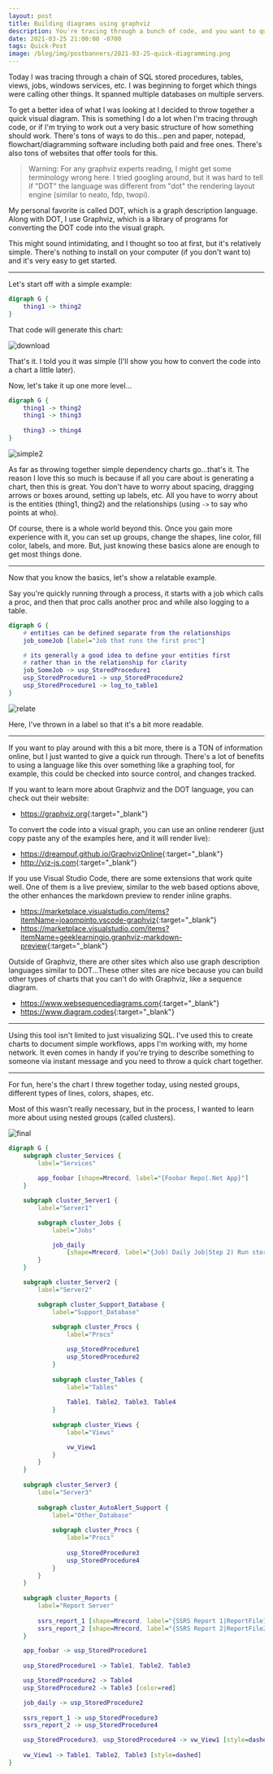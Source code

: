 ```yaml
---
layout: post
title: Building diagrams using graphviz
description: You're tracing through a bunch of code, and you want to quickly visualize the dependency chain? Check out tools like Graphviz.
date: 2021-03-25 21:00:00 -0700
tags: Quick-Post
image: /blog/img/postbanners/2021-03-25-quick-diagramming.png
---
```


Today I was tracing through a chain of SQL stored procedures, tables, views, jobs, windows services, etc. I was beginning to forget which things were calling other things. It spanned multiple databases on multiple servers.

To get a better idea of what I was looking at I decided to throw together a quick visual diagram. This is something I do a lot when I'm tracing through code, or if I'm trying to work out a very basic structure of how something should work. There's tons of ways to do this...pen and paper, notepad, flowchart/diagramming software including both paid and free ones. There's also tons of websites that offer tools for this.

> Warning: For any graphviz experts reading, I might get some terminology wrong here. I tried googling around, but it was hard to tell if "DOT" the language was different from "dot" the rendering layout engine (similar to neato, fdp, twopi).

My personal favorite is called DOT, which is a graph description language. Along with DOT, I use Graphviz, which is a library of programs for converting the DOT code into the visual graph.

This might sound intimidating, and I thought so too at first, but it's relatively simple. There's nothing to install on your computer (if you don't want to) and it's very easy to get started.

----

Let's start off with a simple example:

```dot
digraph G {
    thing1 -> thing2
}
```

That code will generate this chart:

![download](/blog/img/quickgraphviz/simple.png)

That's it. I told you it was simple (I'll show you how to convert the code into a chart a little later).

Now, let's take it up one more level...

```dot
digraph G {
    thing1 -> thing2
    thing1 -> thing3
    
    thing3 -> thing4
}
```

![simple2](/blog/img/quickgraphviz/simple2.png)

As far as throwing together simple dependency charts go...that's it. The reason I love this so much is because if all you care about is generating a chart, then this is great. You don't have to worry about spacing, dragging arrows or boxes around, setting up labels, etc. All you have to worry about is the entities (thing1, thing2) and the relationships (using `->` to say who points at who).

Of course, there is a whole world beyond this. Once you gain more experience with it, you can set up groups, change the shapes, line color, fill color, labels, and more. But, just knowing these basics alone are enough to get most things done.

----

Now that you know the basics, let's show a relatable example.

Say you're quickly running through a process, it starts with a job which calls a proc, and then that proc calls another proc and while also logging to a table.

```dot
digraph G {
    # entities can be defined separate from the relationships
    job_someJob [label="Job that runs the first proc"]

    # its generally a good idea to define your entities first
    # rather than in the relationship for clarity
    job_SomeJob -> usp_StoredProcedure1
    usp_StoredProcedure1 -> usp_StoredProcedure2
    usp_StoredProcedure1 -> log_to_table1
}
```

![relate](/blog/img/quickgraphviz/relate.png)

Here, I've thrown in a label so that it's a bit more readable.

----

If you want to play around with this a bit more, there is a TON of information online, but I just wanted to give a quick run through. There's a lot of benefits to using a language like this over something like a graphing tool, for example, this could be checked into source control, and changes tracked.

If you want to learn more about Graphviz and the DOT language, you can check out their website:

* <https://graphviz.org>{:target="_blank"}

To convert the code into a visual graph, you can use an online renderer (just copy paste any of the examples here, and it will render live):

* <https://dreampuf.github.io/GraphvizOnline>{:target="_blank"}
* <http://viz-js.com>{:target="_blank"}

If you use Visual Studio Code, there are some extensions that work quite well. One of them is a live preview, similar to the web based options above, the other enhances the markdown preview to render inline graphs.

* <https://marketplace.visualstudio.com/items?itemName=joaompinto.vscode-graphviz>{:target="_blank"}
* <https://marketplace.visualstudio.com/items?itemName=geeklearningio.graphviz-markdown-preview>{:target="_blank"}

Outside of Graphviz, there are other sites which also use graph description languages similar to DOT...These other sites are nice because you can build other types of charts that you can't do with Graphviz, like a sequence diagram.

* <https://www.websequencediagrams.com>{:target="_blank"}
* <https://www.diagram.codes>{:target="_blank"}

----

Using this tool isn't limited to just visualizing SQL. I've used this to create charts to document simple workflows, apps I'm working with, my home network. It even comes in handy if you're trying to describe something to someone via instant message and you need to throw a quick chart together.

----

For fun, here's the chart I threw together today, using nested groups, different types of lines, colors, shapes, etc.

Most of this wasn't really necessary, but in the process, I wanted to learn more about using nested groups (called clusters).

![final](/blog/img/quickgraphviz/final.png)

```dot
digraph G {
    subgraph cluster_Services {
        label="Services"
        
        app_foobar [shape=Mrecord, label="{Foobar Repo|.Net App}"]
    }

    subgraph cluster_Server1 {
        label="Server1"

        subgraph cluster_Jobs {
            label="Jobs"

            job_daily
                [shape=Mrecord, label="{Job) Daily Job|Step 2) Run stored proc}"]
        }
    }

    subgraph cluster_Server2 {
        label="Server2"

        subgraph cluster_Support_Database {
            label="Support_Database"
            
            subgraph cluster_Procs {
                label="Procs"

                usp_StoredProcedure1
                usp_StoredProcedure2
            }
            
            subgraph cluster_Tables {
                label="Tables"
            
                Table1, Table2, Table3, Table4
            }
            
            subgraph cluster_Views {
                label="Views"

                vw_View1
            }
        }
    }
    
    subgraph cluster_Server3 {
        label="Server3"
        
        subgraph cluster_AutoAlert_Support {
            label="Other_Database"
            
            subgraph cluster_Procs {
                label="Procs"
        
                usp_StoredProcedure3
                usp_StoredProcedure4
            }
        }
    }
    
    subgraph cluster_Reports {
        label="Report Server"
        
        ssrs_report_1 [shape=Mrecord, label="{SSRS Report 1|ReportFile1.rdl}"]
        ssrs_report_2 [shape=Mrecord, label="{SSRS Report 2|ReportFile2.rdl}"]
    }

    app_foobar -> usp_StoredProcedure1
    
    usp_StoredProcedure1 -> Table1, Table2, Table3

    usp_StoredProcedure2 -> Table4
    usp_StoredProcedure2 -> Table3 [color=red]

    job_daily -> usp_StoredProcedure2
    
    ssrs_report_1 -> usp_StoredProcedure3
    ssrs_report_2 -> usp_StoredProcedure4

    usp_StoredProcedure3, usp_StoredProcedure4 -> vw_View1 [style=dashed]
    
    vw_View1 -> Table1, Table2, Table3 [style=dashed]
}
```
